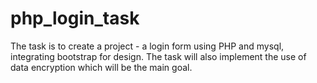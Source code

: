 # php_login_task
<p>The task is to create a project - a login form using PHP and mysql, integrating bootstrap for design. The task will also implement the use of data encryption which will be the main goal. </p?
